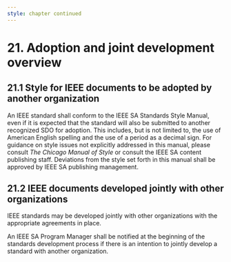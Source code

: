 ```yaml
---
style: chapter continued
---
```


# 21. Adoption and joint development overview

## 21.1 Style for IEEE documents to be adopted by another organization

An IEEE standard shall conform to the IEEE SA Standards Style Manual, even if it is expected that the standard will also be submitted to another recognized SDO for adoption. This includes, but is not limited to, the use of American English spelling and the use of a period as a decimal sign. For guidance on style issues not explicitly addressed in this manual, please consult *The Chicago Manual of Style* or consult the IEEE SA content publishing staff. Deviations from the style set forth in this manual shall be approved by IEEE SA publishing management.

## 21.2 IEEE documents developed jointly with other organizations

IEEE standards may be developed jointly with other organizations with the appropriate agreements in place.

An IEEE SA Program Manager shall be notified at the beginning of the standards development process if there is an intention to jointly develop a standard with another organization.
